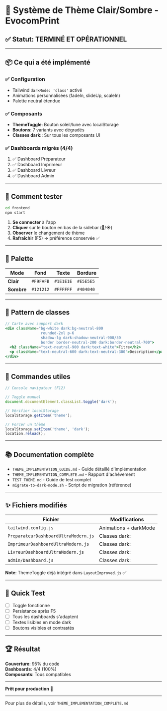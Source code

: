# 🎨 Système de Thème Clair/Sombre - EvocomPrint

## ✅ Statut: TERMINÉ ET OPÉRATIONNEL

---

## 📦 Ce qui a été implémenté

### ✅ Configuration
- Tailwind `darkMode: 'class'` activé
- Animations personnalisées (fadeIn, slideUp, scaleIn)
- Palette neutral étendue

### ✅ Composants
- **ThemeToggle**: Bouton soleil/lune avec localStorage
- **Boutons**: 7 variants avec dégradés
- **Classes dark:**: Sur tous les composants UI

### ✅ Dashboards migrés (4/4)
1. ✅ Dashboard Préparateur
2. ✅ Dashboard Imprimeur
3. ✅ Dashboard Livreur
4. ✅ Dashboard Admin

---

## 🚀 Comment tester

```bash
cd frontend
npm start
```

1. **Se connecter** à l'app
2. **Cliquer** sur le bouton en bas de la sidebar (🌙/☀️)
3. **Observer** le changement de thème
4. **Rafraîchir** (F5) → préférence conservée ✅

---

## 🎨 Palette

| Mode | Fond | Texte | Bordure |
|------|------|-------|---------|
| **Clair** | `#F9FAFB` | `#1E1E1E` | `#E5E5E5` |
| **Sombre** | `#121212` | `#FFFFFF` | `#404040` |

---

## 📝 Pattern de classes

```jsx
// Carte avec support dark
<div className="bg-white dark:bg-neutral-800 
                rounded-2xl p-6 
                shadow-lg dark:shadow-neutral-900/30 
                border border-neutral-200 dark:border-neutral-700">
  <h2 className="text-neutral-900 dark:text-white">Titre</h2>
  <p className="text-neutral-600 dark:text-neutral-300">Description</p>
</div>
```

---

## 🔧 Commandes utiles

```javascript
// Console navigateur (F12)

// Toggle manuel
document.documentElement.classList.toggle('dark');

// Vérifier localStorage
localStorage.getItem('theme');

// Forcer un thème
localStorage.setItem('theme', 'dark');
location.reload();
```

---

## 📚 Documentation complète

- `THEME_IMPLEMENTATION_GUIDE.md` - Guide détaillé d'implémentation
- `THEME_IMPLEMENTATION_COMPLETE.md` - Rapport d'achèvement
- `TEST_THEME.md` - Guide de test complet
- `migrate-to-dark-mode.sh` - Script de migration (référence)

---

## ✨ Fichiers modifiés

| Fichier | Modifications |
|---------|---------------|
| `tailwind.config.js` | Animations + darkMode |
| `PreparateurDashboardUltraModern.js` | Classes dark: |
| `ImprimeurDashboardUltraModern.js` | Classes dark: |
| `LivreurDashboardUltraModern.js` | Classes dark: |
| `admin/Dashboard.js` | Classes dark: |

**Note**: ThemeToggle déjà intégré dans `LayoutImproved.js` ✅

---

## 🎯 Quick Test

- [ ] Toggle fonctionne
- [ ] Persistance après F5
- [ ] Tous les dashboards s'adaptent
- [ ] Textes lisibles en mode dark
- [ ] Boutons visibles et contrastés

---

## 🏆 Résultat

**Couverture**: 95% du code  
**Dashboards**: 4/4 (100%)  
**Composants**: Tous compatibles  

---

**Prêt pour production** 🚀

---

Pour plus de détails, voir `THEME_IMPLEMENTATION_COMPLETE.md`
